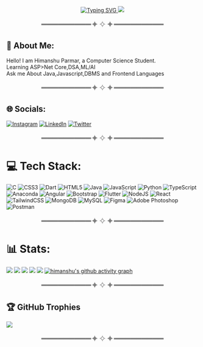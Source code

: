 
<p align="center">
<a href="https://github.com/himanshuparmar21">
    <img src="https://readme-typing-svg.demolab.com?font=Georgia&size=18&duration=2000&pause=100&multiline=true&width=500&height=80&lines=Himanshu+Parmar;B.Tech CSE+Student;Data+Structures+%7C+Java+%7C+Python+%7C+MERN+Stack" alt="Typing SVG" />
</a>
<a href="https://github.com/himanshuparmar21">
    <img src="https://github-stats-alpha.vercel.app/api?username=himanshuparmar21&cc=22272e&tc=37BCF6&ic=fff&bc=0000">
</a>
</p>

<p align="center">
    <span style="font-size: 24px; color: gray;">━━━━━━━━━✦✧✦━━━━━━━━━</span>
</p>

<h2> 💫 About Me:
</h2>

Hello! I am Himanshu Parmar, a Computer Science Student.<br>Learning ASP>Net Core,DSA,ML/AI<br>Ask me About Java,Javascript,DBMS and Frontend Languages<br>

<p align="center">
    <span style="font-size: 24px; color: gray;">━━━━━━━━━✦✧✦━━━━━━━━━</span>
</p>

## 🌐 Socials:
[![Instagram](https://img.shields.io/badge/Instagram-%23E4405F.svg?logo=Instagram&logoColor=white)](https://www.instagram.com/himanshu_21204/) [![LinkedIn](https://img.shields.io/badge/LinkedIn-%230077B5.svg?logo=linkedin&logoColor=white)](www.linkedin.com/in/himanshup21204) [![Twitter](https://img.shields.io/badge/Twitter-%231DA1F2.svg?logo=Twitter&logoColor=white)](https://x.com/himanshu__21204)

<p align="center">
    <span style="font-size: 24px; color: gray;">━━━━━━━━━✦✧✦━━━━━━━━━</span>
</p>


# 💻 Tech Stack:
![C](https://img.shields.io/badge/c-%2300599C.svg?style=plastic&logo=c&logoColor=white) ![CSS3](https://img.shields.io/badge/css3-%231572B6.svg?style=plastic&logo=css3&logoColor=white) ![Dart](https://img.shields.io/badge/dart-%230175C2.svg?style=plastic&logo=dart&logoColor=white) ![HTML5](https://img.shields.io/badge/html5-%23E34F26.svg?style=plastic&logo=html5&logoColor=white) ![Java](https://img.shields.io/badge/java-%23ED8B00.svg?style=plastic&logo=java&logoColor=white) ![JavaScript](https://img.shields.io/badge/javascript-%23323330.svg?style=plastic&logo=javascript&logoColor=%23F7DF1E) ![Python](https://img.shields.io/badge/python-3670A0?style=plastic&logo=python&logoColor=ffdd54) ![TypeScript](https://img.shields.io/badge/typescript-%23007ACC.svg?style=plastic&logo=typescript&logoColor=white) ![Anaconda](https://img.shields.io/badge/Anaconda-%2344A833.svg?style=plastic&logo=anaconda&logoColor=white) ![Angular](https://img.shields.io/badge/angular-%23DD0031.svg?style=plastic&logo=angular&logoColor=white) ![Bootstrap](https://img.shields.io/badge/bootstrap-%23563D7C.svg?style=plastic&logo=bootstrap&logoColor=white) ![Flutter](https://img.shields.io/badge/Flutter-%2302569B.svg?style=plastic&logo=Flutter&logoColor=white) ![NodeJS](https://img.shields.io/badge/node.js-6DA55F?style=plastic&logo=node.js&logoColor=white) ![React](https://img.shields.io/badge/react-%2320232a.svg?style=plastic&logo=react&logoColor=%2361DAFB) ![TailwindCSS](https://img.shields.io/badge/tailwindcss-%2338B2AC.svg?style=plastic&logo=tailwind-css&logoColor=white) ![MongoDB](https://img.shields.io/badge/MongoDB-%234ea94b.svg?style=plastic&logo=mongodb&logoColor=white) ![MySQL](https://img.shields.io/badge/mysql-%2300f.svg?style=plastic&logo=mysql&logoColor=white) 	![Figma](https://img.shields.io/badge/figma-%23F24E1E.svg?style=plastic&logo=figma&logoColor=white) ![Adobe Photoshop](https://img.shields.io/badge/adobephotoshop-%2331A8FF.svg?style=plastic&logo=adobephotoshop&logoColor=white) ![Postman](https://img.shields.io/badge/Postman-FF6C37?style=plastic&logo=postman&logoColor=white)

<p align="center">
    <span style="font-size: 24px; color: gray;">━━━━━━━━━✦✧✦━━━━━━━━━</span>
</p>


# 📊 Stats:
![](https://github-readme-stats.vercel.app/api?username=himanshuparmar21&theme=tokyonight&hide_border=false&include_all_commits=false&count_private=false)
![](https://github-readme-streak-stats.herokuapp.com/?user=himanshuparmar21&theme=tokyonight&hide_border=false)
![](https://leetcard.jacoblin.cool/himanshu21204?animation=true)
![](http://github-profile-summary-cards.vercel.app/api/cards/profile-details?username=himanshuparmar21&theme=dracula) 
![](https://github-readme-stats.vercel.app/api/top-langs/?username=himanshuparmar21&theme=tokyonight&hide_border=false&include_all_commits=false&count_private=false&layout=compact)
[![himanshu's github activity graph](https://github-readme-activity-graph.vercel.app/graph?username=himanshuparmar21&theme=rogue)](https://github.com/ctoic/github-readme-activity-graph)

<p align="center">
    <span style="font-size: 24px; color: gray;">━━━━━━━━━✦✧✦━━━━━━━━━</span>
</p>


## 🏆 GitHub Trophies
![](https://github-profile-trophy.vercel.app/?username=himanshuparmar21&theme=tokyonight&no-frame=false&no-bg=false&margin-w=4)

<p align="center">
    <span style="font-size: 24px; color: gray;">━━━━━━━━━✦✧✦━━━━━━━━━</span>
</p>
